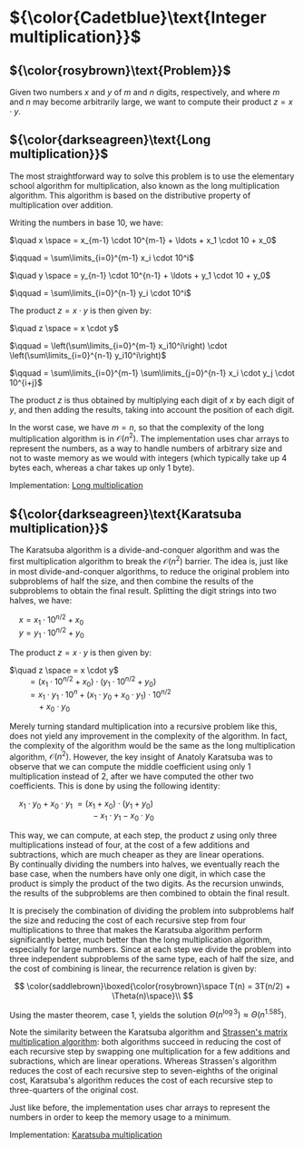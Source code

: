 # ${\color{Cadetblue}\text{Integer multiplication}}$

## ${\color{rosybrown}\text{Problem}}$

Given two numbers $x$ and $y$ of $m$ and $n$ digits, respectively, and where $m$ and $n$ may become arbitrarily large, we want to compute their product $z = x \cdot y$.

## ${\color{darkseagreen}\text{Long multiplication}}$

The most straightforward way to solve this problem is to use the elementary school algorithm for multiplication, also known as the long multiplication algorithm. This algorithm is based on the distributive property of multiplication over addition.

Writing the numbers in base 10, we have:

$\quad x \space = x_{m-1} \cdot 10^{m-1} + \ldots + x_1 \cdot 10 + x_0$  

$\qquad = \sum\limits_{i=0}^{m-1} x_i \cdot 10^i$  
  
$\quad y \space = y_{n-1} \cdot 10^{n-1} + \ldots + y_1 \cdot 10 + y_0$  

$\qquad = \sum\limits_{i=0}^{n-1} y_i \cdot 10^i$  

The product $z = x \cdot y$ is then given by:

$\quad z \space = x \cdot y$  

$\qquad = \left(\sum\limits_{i=0}^{m-1} x_i10^i\right) \cdot \left(\sum\limits_{i=0}^{n-1} y_i10^i\right)$  

$\qquad = \sum\limits_{i=0}^{m-1} \sum\limits_{j=0}^{n-1} x_i \cdot y_j \cdot 10^{i+j}$  

The product $z$ is thus obtained by multiplying each digit of $x$ by each digit of $y$, and then adding the results, taking into account the position of each digit.

In the worst case, we have $m = n$, so that the complexity of the long multiplication algorithm is in $\mathcal{O}{(n^2)}$. The implementation uses char arrays to represent the numbers, as a way to handle numbers of arbitrary size and not to waste memory as we would with integers (which typically take up 4 bytes each, whereas a char takes up only 1 byte).

Implementation: [Long multiplication](imp-1.c)

## ${\color{darkseagreen}\text{Karatsuba multiplication}}$

The Karatsuba algorithm is a divide-and-conquer algorithm and was the first multiplication algorithm to break the $\mathcal{O}{(n^2)}$ barrier. The idea is, just like in most divide-and-conquer algorithms, to reduce the original problem into subproblems of half the size, and then combine the results of the subproblems to obtain the final result. Splitting the digit strings into two halves, we have:

$\quad x = x_1 \cdot 10^{n/2} + x_0$  
$\quad y = y_1 \cdot 10^{n/2} + y_0$  

The product $z = x \cdot y$ is then given by:

$\quad z \space = x \cdot y$  
$\qquad = (x_1 \cdot 10^{n/2} + x_0) \cdot (y_1 \cdot 10^{n/2} + y_0)$  
$\qquad= x_1 \cdot y_1 \cdot 10^n + (x_1 \cdot y_0 + x_0 \cdot y_1) \cdot 10^{n/2}$  
$\qquad\quad+ x_0 \cdot y_0$  

Merely turning standard multiplication into a recursive problem like this, does not yield any improvement in the complexity of the algorithm. In fact, the complexity of the algorithm would be the same as the long multiplication algorithm, $\mathcal{O}{(n^2)}$. However, the key insight of Anatoly Karatsuba was to observe that we can compute the middle coefficient using only 1 multiplication instead of 2, after we have computed the other two coefficients. This is done by using the following identity:  

$\quad x_1 \cdot y_0 + x_0 \cdot y_1$ $= (x_1 + x_0) \cdot (y_1 + y_0)$  
$\qquad \qquad \qquad \qquad \quad - x_1 \cdot y_1 - x_0 \cdot y_0$

This way, we can compute, at each step, the product $z$ using only three multiplications instead of four, at the cost of a few additions and subtractions, which are much cheaper as they are linear operations.  
By continually dividing the numbers into halves, we eventually reach the base case, when the numbers have only one digit, in which case the product is simply the product of the two digits. As the recursion unwinds, the results of the subproblems are then combined to obtain the final result.

It is precisely the combination of dividing the problem into subproblems half the size and reducing the cost of each recursive step from four multiplications to three that makes the Karatsuba algorithm perform significantly better, much better than the long multiplication algorithm, especially for large numbers. Since at each step we divide the problem into three independent subproblems of the same type, each of half the size, and the cost of combining is linear, the recurrence relation is given by:

$$
\color{saddlebrown}\boxed{\color{rosybrown}\space T(n) = 3T(n/2) + \Theta(n)\space}\\
$$

Using the master theorem, case 1, yields the solution $\Theta(n^{\log 3}) \approx \Theta(n^{1.585})$.

Note the similarity between the Karatsuba algorithm and [Strassen's matrix multiplication algorithm](../strassen): both algorithms succeed in reducing the cost of each recursive step by swapping one multiplication for a few additions and subractions, which are linear operations. Whereas Strassen's algorithm reduces the cost of each recursive step to seven-eighths of the original cost, Karatsuba's algorithm reduces the cost of each recursive step to three-quarters of the original cost.  

Just like before, the implementation uses char arrays to represent the numbers in order to keep the memory usage to a minimum.

Implementation: [Karatsuba multiplication](imp-2.c)